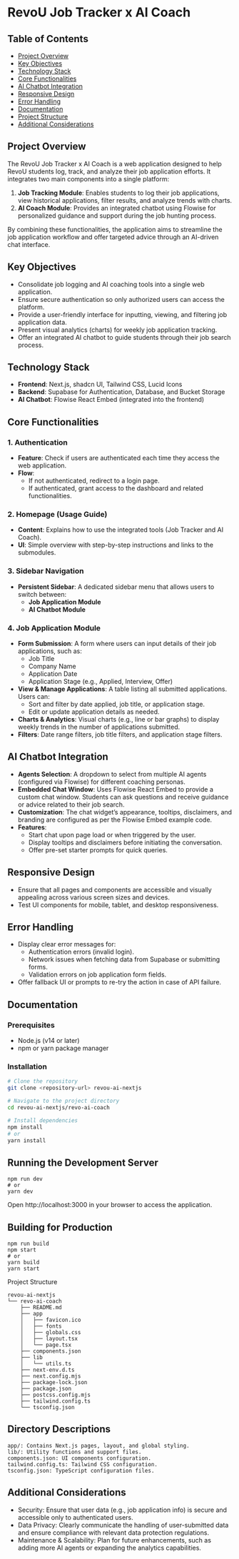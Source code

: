 # RevoU Job Tracker x AI Coach

## Table of Contents
- [Project Overview](#project-overview)
- [Key Objectives](#key-objectives)
- [Technology Stack](#technology-stack)
- [Core Functionalities](#core-functionalities)
- [AI Chatbot Integration](#ai-chatbot-integration)
- [Responsive Design](#responsive-design)
- [Error Handling](#error-handling)
- [Documentation](#documentation)
- [Project Structure](#project-structure)
- [Additional Considerations](#additional-considerations)

## Project Overview
The RevoU Job Tracker x AI Coach is a web application designed to help RevoU students log, track, and analyze their job application efforts. It integrates two main components into a single platform:

1. **Job Tracking Module**: Enables students to log their job applications, view historical applications, filter results, and analyze trends with charts.
2. **AI Coach Module**: Provides an integrated chatbot using Flowise for personalized guidance and support during the job hunting process.

By combining these functionalities, the application aims to streamline the job application workflow and offer targeted advice through an AI-driven chat interface.

## Key Objectives
- Consolidate job logging and AI coaching tools into a single web application.
- Ensure secure authentication so only authorized users can access the platform.
- Provide a user-friendly interface for inputting, viewing, and filtering job application data.
- Present visual analytics (charts) for weekly job application tracking.
- Offer an integrated AI chatbot to guide students through their job search process.

## Technology Stack
- **Frontend**: Next.js, shadcn UI, Tailwind CSS, Lucid Icons
- **Backend**: Supabase for Authentication, Database, and Bucket Storage
- **AI Chatbot**: Flowise React Embed (integrated into the frontend)

## Core Functionalities

### 1. Authentication
- **Feature**: Check if users are authenticated each time they access the web application.
- **Flow**: 
  - If not authenticated, redirect to a login page.
  - If authenticated, grant access to the dashboard and related functionalities.

### 2. Homepage (Usage Guide)
- **Content**: Explains how to use the integrated tools (Job Tracker and AI Coach).
- **UI**: Simple overview with step-by-step instructions and links to the submodules.

### 3. Sidebar Navigation
- **Persistent Sidebar**: A dedicated sidebar menu that allows users to switch between:
  - **Job Application Module**
  - **AI Chatbot Module**

### 4. Job Application Module
- **Form Submission**: A form where users can input details of their job applications, such as:
  - Job Title
  - Company Name
  - Application Date
  - Application Stage (e.g., Applied, Interview, Offer)
- **View & Manage Applications**: A table listing all submitted applications. Users can:
  - Sort and filter by date applied, job title, or application stage.
  - Edit or update application details as needed.
- **Charts & Analytics**: Visual charts (e.g., line or bar graphs) to display weekly trends in the number of applications submitted.
- **Filters**: Date range filters, job title filters, and application stage filters.

## AI Chatbot Integration
- **Agents Selection**: A dropdown to select from multiple AI agents (configured via Flowise) for different coaching personas.
- **Embedded Chat Window**: Uses Flowise React Embed to provide a custom chat window. Students can ask questions and receive guidance or advice related to their job search.
- **Customization**: The chat widget’s appearance, tooltips, disclaimers, and branding are configured as per the Flowise Embed example code.
- **Features**:
  - Start chat upon page load or when triggered by the user.
  - Display tooltips and disclaimers before initiating the conversation.
  - Offer pre-set starter prompts for quick queries.

## Responsive Design
- Ensure that all pages and components are accessible and visually appealing across various screen sizes and devices.
- Test UI components for mobile, tablet, and desktop responsiveness.

## Error Handling
- Display clear error messages for:
  - Authentication errors (invalid login).
  - Network issues when fetching data from Supabase or submitting forms.
  - Validation errors on job application form fields.
- Offer fallback UI or prompts to re-try the action in case of API failure.

## Documentation

### Prerequisites
- Node.js (v14 or later)
- npm or yarn package manager

### Installation
```bash
# Clone the repository
git clone <repository-url> revou-ai-nextjs

# Navigate to the project directory
cd revou-ai-nextjs/revo-ai-coach

# Install dependencies
npm install
# or
yarn install
```
## Running the Development Server
```
npm run dev
# or
yarn dev
```

Open http://localhost:3000 in your browser to access the application.

## Building for Production

```
npm run build
npm start
# or
yarn build
yarn start
```

Project Structure
```
revou-ai-nextjs
└── revo-ai-coach
    ├── README.md
    ├── app
    │   ├── favicon.ico
    │   ├── fonts
    │   ├── globals.css
    │   ├── layout.tsx
    │   └── page.tsx
    ├── components.json
    ├── lib
    │   └── utils.ts
    ├── next-env.d.ts
    ├── next.config.mjs
    ├── package-lock.json
    ├── package.json
    ├── postcss.config.mjs
    ├── tailwind.config.ts
    └── tsconfig.json
```

## Directory Descriptions
```
app/: Contains Next.js pages, layout, and global styling.
lib/: Utility functions and support files.
components.json: UI components configuration.
tailwind.config.ts: Tailwind CSS configuration.
tsconfig.json: TypeScript configuration files.
```

## Additional Considerations
- Security: Ensure that user data (e.g., job application info) is secure and accessible only to authenticated users.
- Data Privacy: Clearly communicate the handling of user-submitted data and ensure compliance with relevant data protection regulations.
- Maintenance & Scalability: Plan for future enhancements, such as adding more AI agents or expanding the analytics capabilities.